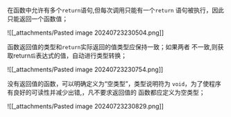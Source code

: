 在函数中允许有多个`return`语句,但每次调用只能有一个`return` 语句被执行，因此只能返回一个函数值；

![[_attachments/Pasted image 20240723230504.png]]

函数返回值的类型和`return`实际返回的值类型应保持一致；如果两者 不一致,则获取return`后`表达式的值，自动进行类型转换；

![[_attachments/Pasted image 20240723230754.png]]

没有返回值的函数，可以明确定义为“空类型”，类型说明符为 `void`，为了使程序有良好的可读性并减少出错,，凡不要求返回值的 函数都应定义为空类型；

![[_attachments/Pasted image 20240723230829.png]]
